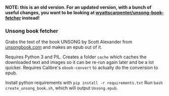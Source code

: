 **NOTE: this is an old version. For an updated version, with a bunch of useful changes, you want to be looking at [wyattscarpenter/unsong-book-fetcher](https://github.com/wyattscarpenter/unsong-book-fetcher) instead!**

### Unsong book fetcher

Grabs the text of the book UNSONG by Scott Alexander from [unsongbook.com](http://unsongbook.com) and makes an epub out of it.

Requires Python 3 and PIL. Creates a folder `cache` which caches the downloaded text and images so it can be re-run again later and be a lot quicker. Requires Calibre's `ebook-convert` to actually do the conversion to epub.

Install python requirements with `pip install -r requirements.txt`
Run `bash create_unsong_book.sh`, which will output `Unsong.epub`.

